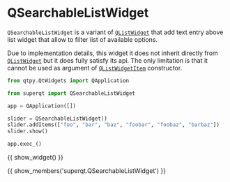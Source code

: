 # QSearchableListWidget

`QSearchableListWidget` is a variant of
[`QListWidget`](https://doc.qt.io/qt-6/qlistwidget.html) that add text entry
above list widget that allow to filter list of available options.

Due to implementation details, this widget it does not inherit directly from
[`QListWidget`](https://doc.qt.io/qt-6/qlistwidget.html) but it does fully
satisfy its api. The only limitation is that it cannot be used as argument of
[`QListWidgetItem`](https://doc.qt.io/qt-6/qlistwidgetitem.html) constructor.

```python
from qtpy.QtWidgets import QApplication

from superqt import QSearchableListWidget

app = QApplication([])

slider = QSearchableListWidget()
slider.addItems(["foo", "bar", "baz", "foobar", "foobaz", "barbaz"])
slider.show()

app.exec_()
```

{{ show_widget() }}

{{ show_members('superqt.QSearchableListWidget') }}
